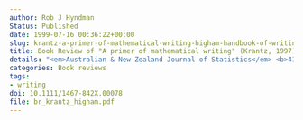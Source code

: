 ```yaml
---
author: Rob J Hyndman
Status: Published
date: 1999-07-16 00:36:22+00:00
slug: krantz-a-primer-of-mathematical-writing-higham-handbook-of-writing-for-the-mathematical-sciences
title: Book Review of "A primer of mathematical writing" (Krantz, 1997) and "Handbook of writing for the mathematical sciences" (Higham, 1998)
details: "<em>Australian & New Zealand Journal of Statistics</em> <b>41</b>(2), 252-253"
categories: Book reviews
tags:
- writing
doi: 10.1111/1467-842X.00078
file: br_krantz_higham.pdf
---
```

